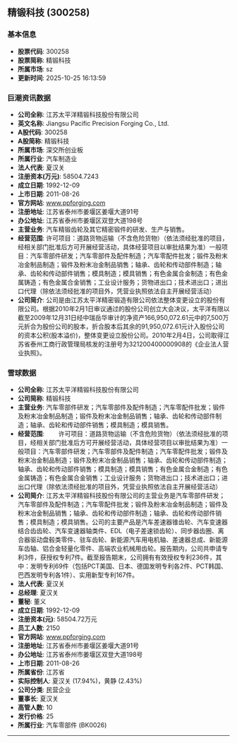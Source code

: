 ## 精锻科技 (300258)

### 基本信息

- **股票代码**: 300258
- **股票简称**: 精锻科技
- **所属市场**: sz
- **更新时间**: 2025-10-25 16:13:59

### 巨潮资讯数据

- **公司全称**: 江苏太平洋精锻科技股份有限公司
- **英文名称**: Jiangsu Pacific Precision Forging Co., Ltd.
- **A股代码**: 300258
- **A股简称**: 精锻科技
- **所属市场**: 深交所创业板
- **所属行业**: 汽车制造业
- **法人代表**: 夏汉关
- **注册资本(万元)**: 58504.7243
- **成立日期**: 1992-12-09
- **上市日期**: 2011-08-26
- **官方网站**: www.ppforging.com
- **注册地址**: 江苏省泰州市姜堰区姜堰大道91号
- **办公地址**: 江苏省泰州市姜堰区双登大道198号
- **主营业务**: 汽车精锻齿轮及其它精密锻件的研发、生产与销售。
- **经营范围**: 许可项目：道路货物运输（不含危险货物）（依法须经批准的项目，经相关部门批准后方可开展经营活动，具体经营项目以审批结果为准）一般项目：汽车零部件研发；汽车零部件及配件制造；汽车零配件批发；锻件及粉末冶金制品制造；锻件及粉末冶金制品销售；轴承、齿轮和传动部件制造；轴承、齿轮和传动部件销售；模具制造；模具销售；有色金属合金制造；有色金属铸造；有色金属合金销售；工业设计服务；货物进出口；技术进出口；进出口代理（除依法须经批准的项目外，凭营业执照依法自主开展经营活动）
- **公司简介**: 公司是由江苏太平洋精密锻造有限公司依法整体变更设立的股份有限公司。根据2010年2月1日审议通过的股份公司创立大会决议，太平洋有限以截至2009年12月31日经中瑞岳华审计的净资产166,950,072.61元中的7,500万元折合为股份公司的股本，折合股本后其余的91,950,072.61元计入股份公司的资本公积(股本溢价)，整体变更设立股份公司。2010年2月4日，公司取得江苏省泰州工商行政管理局核发的注册号为321200400000908的《企业法人营业执照》。

### 雪球数据

- **公司全称**: 江苏太平洋精锻科技股份有限公司
- **公司简称**: 精锻科技
- **主营业务**: 汽车零部件研发；汽车零部件及配件制造；汽车零配件批发；锻件及粉末冶金制品制造；锻件及粉末冶金制品销售；轴承、齿轮和传动部件制造；轴承、齿轮和传动部件销售；模具制造；模具销售。
- **经营范围**: 　　许可项目：道路货物运输（不含危险货物）（依法须经批准的项目，经相关部门批准后方可开展经营活动，具体经营项目以审批结果为准）一般项目：汽车零部件研发；汽车零部件及配件制造；汽车零配件批发；锻件及粉末冶金制品制造；锻件及粉末冶金制品销售；轴承、齿轮和传动部件制造；轴承、齿轮和传动部件销售；模具制造；模具销售；有色金属合金制造；有色金属铸造；有色金属合金销售；工业设计服务；货物进出口；技术进出口；进出口代理（除依法须经批准的项目外，凭营业执照依法自主开展经营活动）
- **公司简介**: 江苏太平洋精锻科技股份有限公司的主营业务是汽车零部件研发；汽车零部件及配件制造；汽车零配件批发；锻件及粉末冶金制品制造；锻件及粉末冶金制品销售；轴承、齿轮和传动部件制造；轴承、齿轮和传动部件销售；模具制造；模具销售。公司的主要产品是汽车差速器锥齿轮、汽车变速器结合齿齿轮、汽车变速器轴类件、EDL（电子差速锁齿轮）、同步器齿圈、离合器驱动盘毂类零件、驻车齿轮、新能源汽车用电机轴、差速器总成、新能源车齿轴、铝合金轻量化零件、高端农业机械用齿轮。报告期内，公司共申请专利3件，获授权专利7件。截至报告期末，公司拥有有效授权专利236件，其中：发明专利69件（包括PCT美国、日本、德国发明专利各2件、PCT韩国、巴西发明专利各1件）、实用新型专利167件。
- **法人代表**: 夏汉关
- **总经理**: 夏汉关
- **董秘**: 董义
- **成立日期**: 1992-12-09
- **注册资本(元)**: 58504.72万元
- **员工人数**: 2150
- **官方网站**: www.ppforging.com
- **注册地址**: 江苏省泰州市姜堰区姜堰大道91号
- **办公地址**: 江苏省泰州市姜堰区双登大道198号
- **上市日期**: 2011-08-26
- **所属省份**: 江苏省
- **实际控制人**: 夏汉关 (17.94%)，黄静 (2.43%)
- **公司分类**: 民营企业
- **董事长**: 夏汉关
- **高管人数**: 10
- **发行价格**: 25
- **所属行业**: 汽车零部件 (BK0026)

---